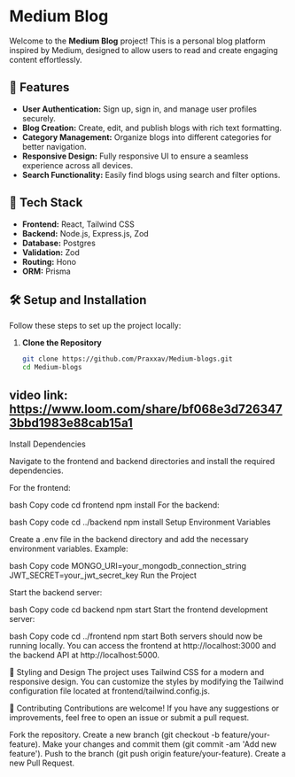 # Medium Blog

Welcome to the **Medium Blog** project! This is a personal blog platform inspired by Medium, designed to allow users to read and create engaging content effortlessly.

## 🌟 Features

- **User Authentication:** Sign up, sign in, and manage user profiles securely.
- **Blog Creation:** Create, edit, and publish blogs with rich text formatting.
- **Category Management:** Organize blogs into different categories for better navigation.
- **Responsive Design:** Fully responsive UI to ensure a seamless experience across all devices.
- **Search Functionality:** Easily find blogs using search and filter options.

## 🚀 Tech Stack

- **Frontend:** React, Tailwind CSS
- **Backend:** Node.js, Express.js, Zod
- **Database:** Postgres
- **Validation:** Zod
- **Routing:** Hono
- **ORM:** Prisma

## 🛠️ Setup and Installation

Follow these steps to set up the project locally:

1. **Clone the Repository**
   ```bash
   git clone https://github.com/Praxxav/Medium-blogs.git
   cd Medium-blogs
##  video link: https://www.loom.com/share/bf068e3d7263473bbd1983e88cab15a1
Install Dependencies

Navigate to the frontend and backend directories and install the required dependencies.

For the frontend:

bash
Copy code
cd frontend
npm install
For the backend:

bash
Copy code
cd ../backend
npm install
Setup Environment Variables

Create a .env file in the backend directory and add the necessary environment variables. Example:

bash
Copy code
MONGO_URI=your_mongodb_connection_string
JWT_SECRET=your_jwt_secret_key
Run the Project

Start the backend server:

bash
Copy code
cd backend
npm start
Start the frontend development server:

bash
Copy code
cd ../frontend
npm start
Both servers should now be running locally. You can access the frontend at http://localhost:3000 and the backend API at http://localhost:5000.

🎨 Styling and Design
The project uses Tailwind CSS for a modern and responsive design. You can customize the styles by modifying the Tailwind configuration file located at frontend/tailwind.config.js.

📄 Contributing
Contributions are welcome! If you have any suggestions or improvements, feel free to open an issue or submit a pull request.

Fork the repository.
Create a new branch (git checkout -b feature/your-feature).
Make your changes and commit them (git commit -am 'Add new feature').
Push to the branch (git push origin feature/your-feature).
Create a new Pull Request.

